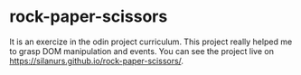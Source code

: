 # rock-paper-scissors
It is an exercize in the odin project curriculum. This project really helped me to grasp DOM manipulation and events. You can see the project live on https://silanurs.github.io/rock-paper-scissors/.
